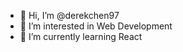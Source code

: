 - 👋 Hi, I’m @derekchen97
- 👀 I’m interested in Web Development
- 🌱 I’m currently learning React

<!---
derekchen97/derekchen97 is a ✨ special ✨ repository because its `README.md` (this file) appears on your GitHub profile.
You can click the Preview link to take a look at your changes.
--->
